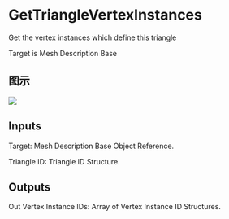 # GetTriangleVertexInstances

Get the vertex instances which define this triangle

Target is Mesh Description Base

## 图示

![]($-20221218-20041625.png)

## Inputs

Target: Mesh Description Base Object Reference.

Triangle ID: Triangle ID Structure.  

## Outputs

Out Vertex Instance IDs: Array of Vertex Instance ID Structures.

